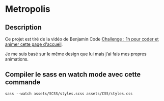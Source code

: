 # Metropolis

## Description
Ce projet est tiré de la vidéo de Benjamin Code [Challenge : 1h pour coder et animer cette page d'accueil](https://www.youtube.com/watch?v=F7-ERpRj3z8).

Je me suis basé sur le même design que lui mais j'ai fais mes propres animations.

## Compiler le sass en watch mode avec cette commande
```
sass --watch assets/SCSS/styles.scss assets/CSS/styles.css
```
